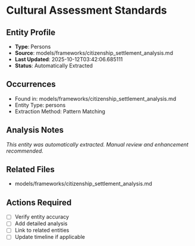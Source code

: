 # Cultural Assessment Standards

## Entity Profile
- **Type**: Persons
- **Source**: models/frameworks/citizenship_settlement_analysis.md
- **Last Updated**: 2025-10-12T03:42:06.685111
- **Status**: Automatically Extracted

## Occurrences
- Found in: models/frameworks/citizenship_settlement_analysis.md
- Entity Type: persons
- Extraction Method: Pattern Matching

## Analysis Notes
*This entity was automatically extracted. Manual review and enhancement recommended.*

## Related Files
- models/frameworks/citizenship_settlement_analysis.md

## Actions Required
- [ ] Verify entity accuracy
- [ ] Add detailed analysis
- [ ] Link to related entities
- [ ] Update timeline if applicable
